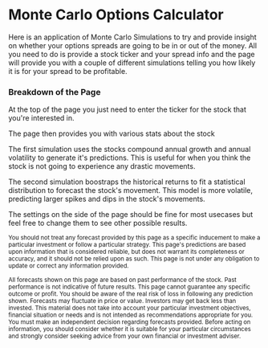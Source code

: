 # Monte Carlo Options Calculator

Here is an application of Monte Carlo Simulations to try and provide insight on whether your options spreads are going to be in or out of the money. All you need to do is provide a stock ticker and your spread info and the page will provide you with a couple of different simulations telling you how likely it is for your spread to be profitable.

### Breakdown of the Page

At the top of the page you just need to enter the ticker for the stock that you're interested in.

The page then provides you with various stats about the stock

The first simulation uses the stocks compound annual growth and annual volatility to generate it's predictions. This is useful for when you think the stock is not going to experience any drastic movements.

The second simulation boostraps the historical returns to fit a statistical distribution to forecast the stock's movement. This model is more volatile, predicting larger spikes and dips in the stock's movements.

The settings on the side of the page should be fine for most usecases but feel free to change them to see other possible results.






<sup>You should not treat any forecast provided by this page as a specific inducement to make a particular investment or follow a particular strategy. This page's predictions are based upon information that is considered reliable, but does not warrant its completeness or accuracy, and it should not be relied upon as such. This page is not under any obligation to update or correct any information provided.</sup>

<sup>All forecasts shown on this page are based on past performance of the stock. Past performance is not indicative of future results. This page cannot guarantee any specific outcome or profit. You should be aware of the real risk of loss in following any prediction shown. Forecasts may fluctuate in price or value. Investors may get back less than invested. This material does not take into account your particular investment objectives, financial situation or needs and is not intended as recommendations appropriate for you. You must make an independent decision regarding forecasts provided. Before acting on information, you should consider whether it is suitable for your particular circumstances and strongly consider seeking advice from your own financial or investment adviser.</sup>